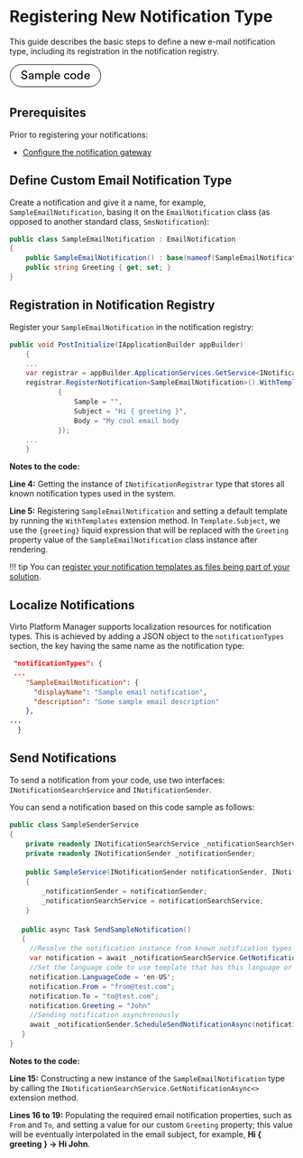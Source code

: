﻿# Registering New Notification Type

This guide describes the basic steps to define a new e-mail notification type, including its registration in the notification registry.

[![Sample code](media/sample-code.png)](https://github.com/VirtoCommerce/vc-module-notification/tree/dev/samples)

## Prerequisites

Prior to registering your notifications:

* [Configure the notification gateway](../../Getting-Started/Post-Installation-Steps/02-configuring-email-notifications.md)

## Define Custom Email Notification Type

Create a notification and give it a name, for example, `SampleEmailNotification`, basing it on the `EmailNotification` class (as opposed to another standard class, `SmsNotification`):

```csharp title="SampleEmailNotification.cs"
public class SampleEmailNotification : EmailNotification
{
    public SampleEmailNotification() : base(nameof(SampleEmailNotification)) {}
    public string Greeting { get; set; }
}
```

## Registration in Notification Registry

Register your `SampleEmailNotification` in the notification registry:

```csharp title="module.cs" linenums="1"
public void PostInitialize(IApplicationBuilder appBuilder)
	{
	...
	var registrar = appBuilder.ApplicationServices.GetService<INotificationRegistrar>();
	registrar.RegisterNotification<SampleEmailNotification>().WithTemplates(new EmailNotificationTemplate()
            {
                Sample = "",
                Subject = "Hi { greeting }",
                Body = "My cool email body
            });
	...
	}
```

**Notes to the code:**
	
**Line 4:** Getting the instance of `INotificationRegistrar` type that stores all known notification types used in the system.
	
**Line 5:** Registering `SampleEmailNotification` and setting a default template by running the `WithTemplates` extension method. In `Template.Subject`, we use the `{greeting}` liquid expression that will be replaced with the `Greeting` property value of the `SampleEmailNotification` class instance after rendering.

!!! tip
	  You can [register your notification templates as files being part of your solution](notification-templates.md).

## Localize Notifications

Virto Platform Manager supports localization resources for notification types. This is achieved by adding a JSON object to the `notificationTypes` section, the key having the same name as the notification type:

```json title="Localization/en.VirtoCommerce.NotificationsExample.json"
 "notificationTypes": {
 ...
    "SampleEmailNotification": {
      "displayName": "Sample email notification",
      "description": "Some sample email description"
    },
...
  }
```

## Send Notifications

To send a notification from your code, use two interfaces: `INotificationSearchService` and `INotificationSender`.

You can send a notification based on this code sample as follows:

```csharp linenums="1"
public class SampleSenderService 
{
    private readonly INotificationSearchService _notificationSearchService;
    private readonly INotificationSender _notificationSender;

    public SampleService(INotificationSender notificationSender, INotificationSearchService notificationSearchService)
    {
        _notificationSender = notificationSender;
        _notificationSearchService = notificationSearchService;
    }
    
   public async Task SendSampleNotification()
   {
     //Resolve the notification instance from known notification types via registry
     var notification = await _notificationSearchService.GetNotificationAsync<SampleEmailNotification>();
     //Set the language code to use template that has this language or left empty, then template with empty language will be used
     notification.LanguageCode = 'en-US';
     notification.From = "from@test.com";
     notification.To = "to@test.com";
     notification.Greeting = "John"
     //Sending notification asynchronously
     await _notificationSender.ScheduleSendNotificationAsync(notification);     
   }
}
```

**Notes to the code:**
	
**Line 15:** Constructing a new instance of the `SampleEmailNotification` type by calling the `INotificationSearchService.GetNotificationAsync<>` extension method.
	
**Lines 16 to 19:** Populating the required email notification properties, such as `From` and `To`, and setting a value for our custom `Greeting` property; this value will be eventually interpolated in the email subject, for example, **Hi { greeting } → Hi John**.

